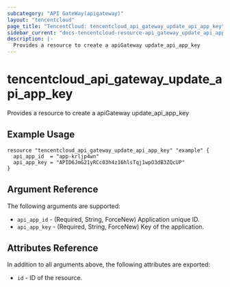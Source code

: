 ```yaml
---
subcategory: "API GateWay(apigateway)"
layout: "tencentcloud"
page_title: "TencentCloud: tencentcloud_api_gateway_update_api_app_key"
sidebar_current: "docs-tencentcloud-resource-api_gateway_update_api_app_key"
description: |-
  Provides a resource to create a apiGateway update_api_app_key
---
```


# tencentcloud_api_gateway_update_api_app_key

Provides a resource to create a apiGateway update_api_app_key

## Example Usage

```hcl
resource "tencentcloud_api_gateway_update_api_app_key" "example" {
  api_app_id  = "app-krljp4wn"
  api_app_key = "APID6JmG21yRCc03h4z16hlsTqj1wpO3dB3ZQcUP"
}
```

## Argument Reference

The following arguments are supported:

* `api_app_id` - (Required, String, ForceNew) Application unique ID.
* `api_app_key` - (Required, String, ForceNew) Key of the application.

## Attributes Reference

In addition to all arguments above, the following attributes are exported:

* `id` - ID of the resource.



